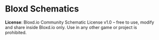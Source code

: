 # Bloxd Schematics

**License**: Bloxd.io Community Schematic License v1.0 – free to use, modify and share inside Bloxd.io only. Use in any other game or project is prohibited.